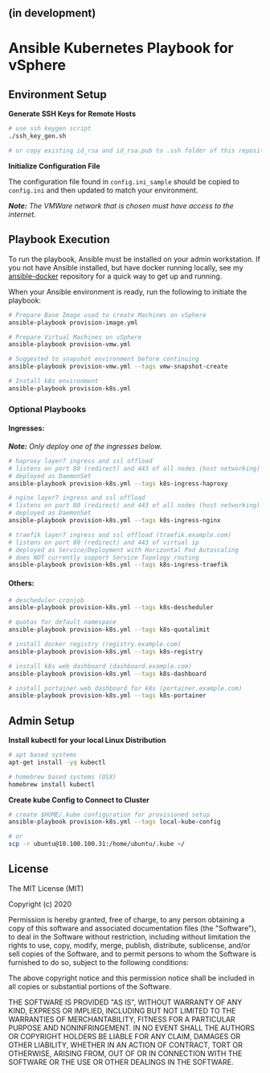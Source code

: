 ## (in development)

# Ansible Kubernetes Playbook for vSphere

## Environment Setup

**Generate SSH Keys for Remote Hosts**

```bash
# use ssh keygen script
./ssh_key_gen.sh

# or copy existing id_rsa and id_rsa.pub to .ssh folder of this repository
```

**Initialize Configuration File**

The configuration file found in `config.ini_sample` should be copied to
`config.ini` and then updated to match your environment.

_**Note:** The VMWare network that is chosen must have access to the internet._

## Playbook Execution

To run the playbook, Ansible must be installed on your admin workstation. If
you not have Ansible installed, but have docker running locally, see my
[ansible-docker](https://github.com/nmarus/ansible-docker) repository for a
quick way to get up and running.

When your Ansible environment is ready, run the following to initiate the
playbook:

```bash
# Prepare Base Image used to create Machines on vSphere
ansible-playbook provision-image.yml

# Prepare Virtual Machines on vSphere
ansible-playbook provision-vmw.yml

# Suggested to snapshot environment before continuing
ansible-playbook provision-vmw.yml --tags vmw-snapshot-create

# Install k8s environment
ansible-playbook provision-k8s.yml
```

### Optional Playbooks

#### Ingresses:

_**Note:** Only deploy one of the ingresses below._

```bash
# haproxy layer7 ingress and ssl offload
# listens on port 80 (redirect) and 443 of all nodes (host networking)
# deployed as DaemonSet
ansible-playbook provision-k8s.yml --tags k8s-ingress-haproxy

# nginx layer7 ingress and ssl offload
# listens on port 80 (redirect) and 443 of all nodes (host networking)
# deployed as DaemonSet
ansible-playbook provision-k8s.yml --tags k8s-ingress-nginx

# traefik layer7 ingress and ssl offload (traefik.example.com)
# listens on port 80 (redirect) and 443 of virtual ip
# deployed as Service/Deployment with Horizontal Pod Autoscaling
# does NOT currently support Service Topology routing
ansible-playbook provision-k8s.yml --tags k8s-ingress-traefik
```

#### Others:

```bash
# descheduler cronjob
ansible-playbook provision-k8s.yml --tags k8s-descheduler

# quotas for default namespace
ansible-playbook provision-k8s.yml --tags k8s-quotalimit

# install docker registry (registry.example.com)
ansible-playbook provision-k8s.yml --tags k8s-registry

# install k8s web dashboard (dashboard.example.com)
ansible-playbook provision-k8s.yml --tags k8s-dashboard

# install portainer web dashboard for k8s (portainer.example.com)
ansible-playbook provision-k8s.yml --tags k8s-portainer
```

## Admin Setup

**Install kubectl for your local Linux Distribution**

```bash
# apt based systems
apt-get install -yq kubectl

# homebrew based systems (OSX)
homebrew install kubectl
```

**Create kube Config to Connect to Cluster**

```bash
# create $HOME/.kube configuration for provisioned setup
ansible-playbook provision-k8s.yml --tags local-kube-config

# or
scp -r ubuntu@10.100.100.31:/home/ubuntu/.kube ~/
```

## License

The MIT License (MIT)

Copyright (c) 2020

Permission is hereby granted, free of charge, to any person obtaining a copy
of this software and associated documentation files (the "Software"), to deal
in the Software without restriction, including without limitation the rights
to use, copy, modify, merge, publish, distribute, sublicense, and/or sell
copies of the Software, and to permit persons to whom the Software is
furnished to do so, subject to the following conditions:

The above copyright notice and this permission notice shall be included in
all copies or substantial portions of the Software.

THE SOFTWARE IS PROVIDED "AS IS", WITHOUT WARRANTY OF ANY KIND, EXPRESS OR
IMPLIED, INCLUDING BUT NOT LIMITED TO THE WARRANTIES OF MERCHANTABILITY,
FITNESS FOR A PARTICULAR PURPOSE AND NONINFRINGEMENT. IN NO EVENT SHALL THE
AUTHORS OR COPYRIGHT HOLDERS BE LIABLE FOR ANY CLAIM, DAMAGES OR OTHER
LIABILITY, WHETHER IN AN ACTION OF CONTRACT, TORT OR OTHERWISE, ARISING FROM,
OUT OF OR IN CONNECTION WITH THE SOFTWARE OR THE USE OR OTHER DEALINGS IN
THE SOFTWARE.
